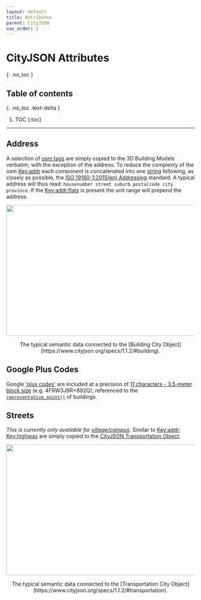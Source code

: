 ```yaml
---
layout: default
title: Attributes
parent: CityJSON
nav_order: 1
---
```


# CityJSON Attributes
{: .no_toc }

## Table of contents
{: .no_toc .text-delta }

1. TOC
{:toc}

---

## Address
<!-- {: .d-inline-block } -->

A selection of [osm tags](https://wiki.openstreetmap.org/wiki/Map_features#Building) are simply copied to the 3D Building Models verbatim; with the exception of the address. To reduce the complexty of the osm [Key:addr](https://wiki.openstreetmap.org/wiki/Key:addr#Detailed_subkeys) each component is concatenated into one [string](https://en.wikibooks.org/wiki/Python_Programming/Variables_and_Strings#String) following, as closely as possible, the [ISO 19160-1:2015(en) Addressing](https://www.iso.org/obp/ui/#iso:std:iso:19160:-1:ed-1:v1:en) standard. A typical address will thus read: `housenumber street suburb postalcode city province`. If the [Key:addr:flats](https://wiki.openstreetmap.org/wiki/Key:addr:flats) is present the unit range will prepend the address.

<p align="center">
<img src="{{site.baseurl | prepend: site.url}}/img/CityJSON_Ninja_mamre_semantics_i.png" style="width: 650px; height: 350px; border: 0px">
</p>
<p align="center">
    The typical semantic data connected to the [Building City Object](https://www.cityjson.org/specs/1.1.2/#building).
</p>

## Google Plus Codes

Google ['plus codes'](https://maps.google.com/pluscodes/) are included at a precision of [11 characters - 3.5-meter block size](https://en.wikipedia.org/wiki/Open_Location_Code) (e.g. 4FRW3J9R+892Q); referenced to the [`representative_point()`](https://shapely.readthedocs.io/en/stable/manual.html) of buildings.

## Streets
<!-- {: .d-inline-block } -->

*This is currently only available for [village/campus](https://github.com/AdrianKriger/osm_LoD1_3DCityModel/tree/main/village_campus).* Similar to [Key:addr](https://wiki.openstreetmap.org/wiki/Key:addr#Detailed_subkeys); [Key:highway](https://wiki.openstreetmap.org/wiki/Key:highway) are simply copied to the [CityJSON Transportation Object](https://www.cityjson.org/specs/1.1.2/#transportation).

<p align="center">
<img src="{{site.baseurl | prepend: site.url}}/img/CityJSON_Ninja_mamre_semantics_ii.png" style="width: 650px; height: 350px; border: 0px">
</p>
<p align="center">
    The typical semantic data connected to the [Transportation City Object](https://www.cityjson.org/specs/1.1.2/#transportation).
</p>
